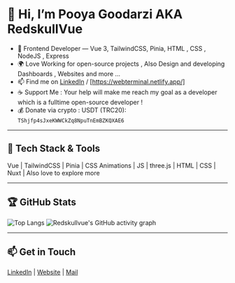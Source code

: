 # 👋 Hi, I’m Pooya Goodarzi AKA RedskullVue

- 🧩 Frontend Developer — Vue 3, TailwindCSS, Pinia, HTML , CSS , NodeJS , Express  
- 🌍 Love Working for open-source projects , Also Design and developing Dashboards , Websites and more ... 
- 📫 Find me on [LinkedIn](www.linkedin.com/in/pooya-goodarzi-363562226) / [https://webterminal.netlify.app/]
- ☕ Support Me : Your help will make me reach my goal as a developer which is a fulltime open-source developer !
- 💰 Donate via crypto : USDT (TRC20): `TShjfp4sJxeKWWCkZq8NpuTnEmBZKQXAE6`
---

## 🔧 Tech Stack & Tools

Vue | TailwindCSS | Pinia | CSS Animations | JS | three.js | HTML | CSS | Nuxt | Also love to explore more

---

## 🏆 GitHub Stats
![Top Langs](https://github-readme-stats.vercel.app/api/top-langs/?username=Redskullvue&layout=compact&theme=radical)
![Redskullvue's GitHub activity graph](https://github-readme-activity-graph.vercel.app/graph?username=Redskullvue&theme=react-dark)

---

## 📫 Get in Touch

[LinkedIn](www.linkedin.com/in/pooya-goodarzi-363562226)  | [Website](https://webterminal.netlify.app/) | [Mail](pooyaworkjs@gmail.com)
